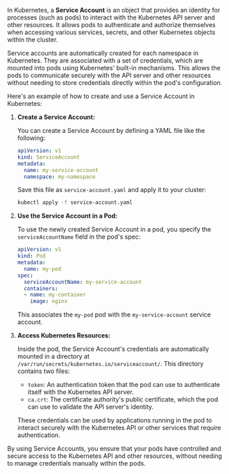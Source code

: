 In Kubernetes, a **Service Account** is an object that provides an identity for processes (such as pods) to interact with the Kubernetes API server and other resources. It allows pods to authenticate and authorize themselves when accessing various services, secrets, and other Kubernetes objects within the cluster.

Service accounts are automatically created for each namespace in Kubernetes. They are associated with a set of credentials, which are mounted into pods using Kubernetes' built-in mechanisms. This allows the pods to communicate securely with the API server and other resources without needing to store credentials directly within the pod's configuration.

Here's an example of how to create and use a Service Account in Kubernetes:

1. **Create a Service Account:**

   You can create a Service Account by defining a YAML file like the following:

   ```yaml
   apiVersion: v1
   kind: ServiceAccount
   metadata:
     name: my-service-account
     namespace: my-namespace
   ```

   Save this file as `service-account.yaml` and apply it to your cluster:

   ```bash
   kubectl apply -f service-account.yaml
   ```

2. **Use the Service Account in a Pod:**

   To use the newly created Service Account in a pod, you specify the `serviceAccountName` field in the pod's spec:

   ```yaml
   apiVersion: v1
   kind: Pod
   metadata:
     name: my-pod
   spec:
     serviceAccountName: my-service-account
     containers:
     - name: my-container
       image: nginx
   ```

   This associates the `my-pod` pod with the `my-service-account` service account.

3. **Access Kubernetes Resources:**

   Inside the pod, the Service Account's credentials are automatically mounted in a directory at `/var/run/secrets/kubernetes.io/serviceaccount/`. This directory contains two files:

   - `token`: An authentication token that the pod can use to authenticate itself with the Kubernetes API server.
   - `ca.crt`: The certificate authority's public certificate, which the pod can use to validate the API server's identity.

   These credentials can be used by applications running in the pod to interact securely with the Kubernetes API or other services that require authentication.

By using Service Accounts, you ensure that your pods have controlled and secure access to the Kubernetes API and other resources, without needing to manage credentials manually within the pods.